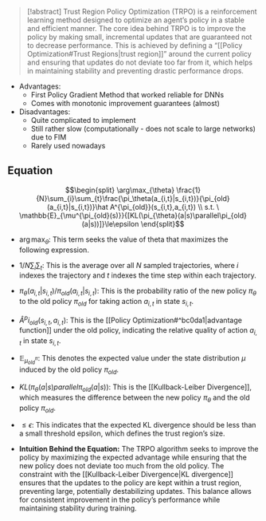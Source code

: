 > [!abstract] 
> Trust Region Policy Optimization (TRPO) is a reinforcement learning method designed to optimize an agent’s policy in a stable and efficient manner. The core idea behind TRPO is to improve the policy by making small, incremental updates that are guaranteed not to decrease performance. This is achieved by defining a “[[Policy Optimization#Trust Regions|trust region]]” around the current policy and ensuring that updates do not deviate too far from it, which helps in maintaining stability and preventing drastic performance drops. 

- Advantages:
	- First Policy Gradient Method that worked reliable for DNNs
	- Comes with monotonic improvement guarantees (almost)
- Disadvantages:
	- Quite complicated to implement
	- Still rather slow (computationally - does not scale to large networks) due to FIM
	- Rarely used nowadays
## Equation
$$\begin{split} \arg\max_{\theta} \frac{1}{N}\sum_{i}\sum_{t}\frac{\pi_\theta(a_{i,t}|s_{i,t})}{\pi_{old}(a_{i,t}|s_{i,t})}\hat A^{\pi_{old}}(s_{i,t},a_{i,t}) \\ s.t. \ \mathbb{E}_{\mu^{\pi_{old}(s)}}{[KL(\pi_{\theta}(a|s)\parallel\pi_{old}(a|s))]}\le\epsilon \end{split}$$
- $\arg \max_\theta$: This term seeks the value of theta that maximizes the following expression.
- $1/N \sum_i \sum_t$: This is the average over all $N$ sampled trajectories, where $i$ indexes the trajectory and $t$ indexes the time step within each trajectory.
- $\pi_\theta(a_{i,t}|s_{i,t})/\pi_{old}(a_{i,t}|s_{i,t})$: This is the probability ratio of the new policy $\pi_\theta$ to the old policy $\pi_{old}$ for taking action $a_{i,t}$ in state $s_{i,t}$.
- $\hat A^pi_{old}(s_{i,t},a_{i,t})$: This is the [[Policy Optimization#^bc0da1|advantage function]] under the old policy, indicating the relative quality of action $a_{i,t}$ in state $s_{i,t}$.
- $\mathbb{E}_{\mu^\pi_{old}}$: This denotes the expected value under the state distribution $\mu$ induced by the old policy $\pi_{old}$.
- $KL(\pi_{\theta}(a|s) parallel \pi_{old}(a|s))$: This is the [[Kullback-Leiber Divergence]], which measures the difference between the new policy $\pi_\theta$ and the old policy $\pi_{old}$.
- $\le \epsilon$: This indicates that the expected KL divergence should be less than a small threshold epsilon, which defines the trust region’s size.

- **Intuition Behind the Equation:** The TRPO algorithm seeks to improve the policy by maximizing the expected advantage while ensuring that the new policy does not deviate too much from the old policy. The constraint with the [[Kullback-Leiber Divergence|KL divergence]] ensures that the updates to the policy are kept within a trust region, preventing large, potentially destabilizing updates. This balance allows for consistent improvement in the policy’s performance while maintaining stability during training.